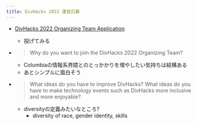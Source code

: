 ```yaml
---
title: DivHacks 2022 運営応募
---
```


* [DivHacks 2022 Organizing Team Application](https://docs.google.com/forms/d/e/1FAIpQLScgKwqJZWUD-3cecw8XFzuMZUWgqc12Kx6E-mj3HLWwugrjoQ/viewform?pli=1)
  
  * 投げてみる
* 
   > 
   > Why do you want to join the DivHacks 2022 Organizing Team?
  
  * Columbiaの情報系界隈とのとっかかりを増やしたい気持ちは結構ある
  * あとシンプルに面白そう
* 
   > 
   > What ideas do you have to improve DivHacks? What ideas do you have to make technology events such as DivHacks more inclusive and more enjoyable?
  
  * diversityの定義みたいなところ?
    * diversity of race, gender identity, skills
